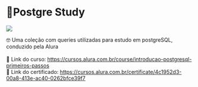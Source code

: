 
# 🐘Postgre Study 

![](https://img.shields.io/static/v1?label=postgreSQL&labelColor=bbeef1&message=SQL&color=ffc7ee&logo=&logoColor=ffffff&style=flat-square)


🤓 Uma coleção com queries utilizadas para estudo em postgreSQL, conduzido pela Alura </br>
</br>
🔗 Link do curso: https://cursos.alura.com.br/course/introducao-postgresql-primeiros-passos </br>
🔗 Link do certificado: https://cursos.alura.com.br/certificate/4c1952d3-00a8-413e-ac40-0262bfce39f7 </br>

